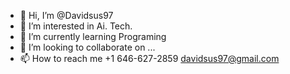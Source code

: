 - 👋 Hi, I’m @Davidsus97
- 👀 I’m interested in Ai. Tech. 
- 🌱 I’m currently learning Programing
- 💞️ I’m looking to collaborate on ...
- 📫 How to reach me +1 646-627-2859 davidsus97@gmail.com

<!---
Davidsus97/Davidsus97 is a ✨ special ✨ repository because its `README.md` (this file) appears on your GitHub profile.
You can click the Preview link to take a look at your changes.
--->
